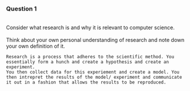 <h3> Question 1 </h3>
<br>Consider what research is and why it is relevant to computer science. </br>
<br>Think about your own personal understanding of research and note down your own definition of it.</br>

```
Research is a process that adheres to the scientific method. You essentially form a hunch and create a hypothesis and create an experiment. 
You then collect data for this experiement and create a model. You then intrepret the results of the model/ experiment and communicate 
it out in a fashion that allows the results to be reproduced. 

```
